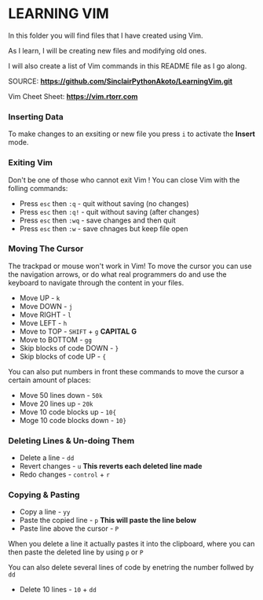 # LEARNING VIM

In this folder you will find files that I have created using Vim.

As I learn, I will be creating new files and modifying old ones.

I will also create a list of Vim commands in this README file as I go along.

SOURCE: **https://github.com/SinclairPythonAkoto/LearningVim.git**

Vim Cheet Sheet: **https://vim.rtorr.com**

### Inserting Data
To  make changes to an exsiting or new file you press `i` to activate the **Insert** mode.

### Exiting Vim
Don't be one of those who cannot exit Vim ! You can close Vim with the folling commands:
- Press `esc` then `:q`  - quit without saving (no changes)
- Press `esc` then `:q!` - quit without saving (after changes)
- Press `esc` then `:wq` - save changes and then quit
- Press `esc` then `:w`  - save chnages but keep file open

### Moving The Cursor 
The trackpad or mouse won't work in Vim! To move the cursor you  can use the navigation arrows, or do what real programmers do and use the keyboard to navigate through the content in your files.
- Move UP - `k`
- Move DOWN - `j`
- Move RIGHT - `l`
- Move LEFT - `h`
- Move to TOP - `SHIFT` + `g` **CAPITAL G**
- Move to BOTTOM - `gg`
- Skip blocks of code DOWN - `}`
- Skip blocks of code UP - `{`

You can also put numbers in front these commands to move the cursor a certain amount of places:

- Move 50 lines down - `50k`
- Move 20 lines up - `20k`
- Move 10 code blocks up - `10{`
- Moge 10 code blocks down - `10}`

### Deleting Lines & Un-doing Them
- Delete a line - `dd`
- Revert changes - `u` **This reverts each deleted line made**
- Redo changes - `control` + `r`

### Copying & Pasting 
- Copy a line - `yy`
- Paste the copied line - `p` **This will paste the line below**
- Paste line above the cursor - `P`

When you delete a line it actually pastes it into the clipboard, where you can then paste the deleted line by using `p` or `P`

You can also delete several lines of code by enetring the number follwed by `dd`
- Delete 10 lines - `10` + `dd`


